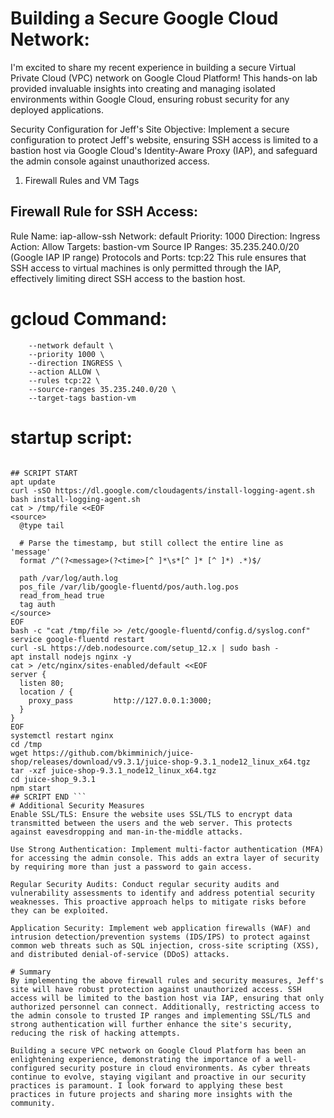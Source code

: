 # Building a Secure Google Cloud Network:
I'm excited to share my recent experience in building a secure Virtual Private Cloud (VPC) network on Google Cloud Platform! This hands-on lab provided invaluable insights into creating and managing isolated environments within Google Cloud, ensuring robust security for any deployed applications.

Security Configuration for Jeff's Site
Objective: Implement a secure configuration to protect Jeff's website, ensuring SSH access is limited to a bastion host via Google Cloud's Identity-Aware Proxy (IAP), and safeguard the admin console against unauthorized access.

1. Firewall Rules and VM Tags
## Firewall Rule for SSH Access:

Rule Name: iap-allow-ssh
Network: default
Priority: 1000
Direction: Ingress
Action: Allow
Targets: bastion-vm
Source IP Ranges: 35.235.240.0/20 (Google IAP IP range)
Protocols and Ports: tcp:22
This rule ensures that SSH access to virtual machines is only permitted through the IAP, effectively limiting direct SSH access to the bastion host.
# gcloud Command:
``` gcloud compute firewall-rules create iap-allow-ssh \
    --network default \
    --priority 1000 \
    --direction INGRESS \
    --action ALLOW \
    --rules tcp:22 \
    --source-ranges 35.235.240.0/20 \
    --target-tags bastion-vm
```

# startup script:
```#!/bin/bash

## SCRIPT START
apt update
curl -sSO https://dl.google.com/cloudagents/install-logging-agent.sh
bash install-logging-agent.sh
cat > /tmp/file <<EOF
<source>
  @type tail

  # Parse the timestamp, but still collect the entire line as 'message'
  format /^(?<message>(?<time>[^ ]*\s*[^ ]* [^ ]*) .*)$/

  path /var/log/auth.log
  pos_file /var/lib/google-fluentd/pos/auth.log.pos
  read_from_head true
  tag auth
</source>
EOF
bash -c "cat /tmp/file >> /etc/google-fluentd/config.d/syslog.conf"
service google-fluentd restart
curl -sL https://deb.nodesource.com/setup_12.x | sudo bash -
apt install nodejs nginx -y
cat > /etc/nginx/sites-enabled/default <<EOF
server {
  listen 80;
  location / {
    proxy_pass         http://127.0.0.1:3000;
  }
}
EOF
systemctl restart nginx
cd /tmp
wget https://github.com/bkimminich/juice-shop/releases/download/v9.3.1/juice-shop-9.3.1_node12_linux_x64.tgz
tar -xzf juice-shop-9.3.1_node12_linux_x64.tgz
cd juice-shop_9.3.1
npm start
## SCRIPT END ```
# Additional Security Measures
Enable SSL/TLS: Ensure the website uses SSL/TLS to encrypt data transmitted between the users and the web server. This protects against eavesdropping and man-in-the-middle attacks.

Use Strong Authentication: Implement multi-factor authentication (MFA) for accessing the admin console. This adds an extra layer of security by requiring more than just a password to gain access.

Regular Security Audits: Conduct regular security audits and vulnerability assessments to identify and address potential security weaknesses. This proactive approach helps to mitigate risks before they can be exploited.

Application Security: Implement web application firewalls (WAF) and intrusion detection/prevention systems (IDS/IPS) to protect against common web threats such as SQL injection, cross-site scripting (XSS), and distributed denial-of-service (DDoS) attacks.

# Summary
By implementing the above firewall rules and security measures, Jeff's site will have robust protection against unauthorized access. SSH access will be limited to the bastion host via IAP, ensuring that only authorized personnel can connect. Additionally, restricting access to the admin console to trusted IP ranges and implementing SSL/TLS and strong authentication will further enhance the site's security, reducing the risk of hacking attempts.

Building a secure VPC network on Google Cloud Platform has been an enlightening experience, demonstrating the importance of a well-configured security posture in cloud environments. As cyber threats continue to evolve, staying vigilant and proactive in our security practices is paramount. I look forward to applying these best practices in future projects and sharing more insights with the community.
